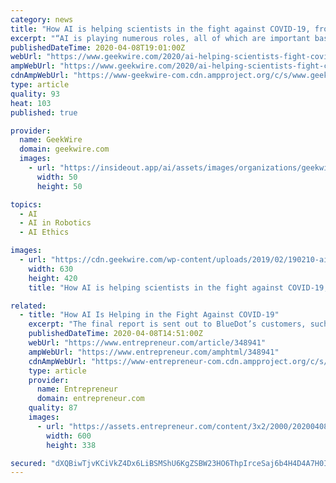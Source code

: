 ```yaml
---
category: news
title: "How AI is helping scientists in the fight against COVID-19, from robots to predicting the future"
excerpt: "“AI is playing numerous roles, all of which are important based on where we are in the pandemic cycle,” the two told GeekWire in an email. “But what if the virus could have been contained?” Canadian health surveillance startup BlueDot was among the first in the world to identify the COVID-19 risk and accurately predict its ..."
publishedDateTime: 2020-04-08T19:01:00Z
webUrl: "https://www.geekwire.com/2020/ai-helping-scientists-fight-covid-19-robots-predicting-future/"
ampWebUrl: "https://www.geekwire.com/2020/ai-helping-scientists-fight-covid-19-robots-predicting-future/amp/"
cdnAmpWebUrl: "https://www-geekwire-com.cdn.ampproject.org/c/s/www.geekwire.com/2020/ai-helping-scientists-fight-covid-19-robots-predicting-future/amp/"
type: article
quality: 93
heat: 103
published: true

provider:
  name: GeekWire
  domain: geekwire.com
  images:
    - url: "https://insideout.app/ai/assets/images/organizations/geekwire.com-50x50.jpg"
      width: 50
      height: 50

topics:
  - AI
  - AI in Robotics
  - AI Ethics

images:
  - url: "https://cdn.geekwire.com/wp-content/uploads/2019/02/190210-ai-630x420.jpg"
    width: 630
    height: 420
    title: "How AI is helping scientists in the fight against COVID-19, from robots to predicting the future"

related:
  - title: "How AI Is Helping in the Fight Against COVID-19"
    excerpt: "The final report is sent out to BlueDot’s customers, such as governments and businesses. In addition to hotspots, the AI can also predict the spread of infectious and contagious diseases using flight data and movement patterns. BlueDot successfully predicted several cities where COVID-19 would first spread, after it surfaced in Wuhan."
    publishedDateTime: 2020-04-08T14:51:00Z
    webUrl: "https://www.entrepreneur.com/article/348941"
    ampWebUrl: "https://www.entrepreneur.com/amphtml/348941"
    cdnAmpWebUrl: "https://www-entrepreneur-com.cdn.ampproject.org/c/s/www.entrepreneur.com/amphtml/348941"
    type: article
    provider:
      name: Entrepreneur
      domain: entrepreneur.com
    quality: 87
    images:
      - url: "https://assets.entrepreneur.com/content/3x2/2000/20200408145111-coronavirus.jpeg?width=600&crop=16:9"
        width: 600
        height: 338

secured: "dXQBiwTjvKCiVkZ4Dx6LiBSMShU6KgZSBW23HO6ThpIrceSaj6b4H4D4A7H0IyuS8xY2Q4tG9r37ufjOY0URCBZB2DHbv1m2qlFeGvYYlqsPxNFcNwNqJfwTtQcgNx5aSp2Waqx4uTsGhERBaGwzvShfg8/W5D5FWRP4Vp8wBUy54IlpQTp8X4wNyR4V7MhBZjl0Dl+bfIAwe53+zjZyqC3JXx3enbQK0TU8GjXZysuf2qLKbvV9b56mbz0arouQ3uI0qkhlYQIXRD5yH42LmLL+aIHLD+O8RmBoHkL9MIhKyoXs5oeL9B/dNI3W9yMLIDwc9ehLew5wJmWrvbmxlAUAMfTZnfdCH8zehO2pfEA2Gll7r+n4Nts0/z99EwcC8F3ZLxSz0AIaBs56qiIduUofppu6B7OJp2D52pU/S9oXXK5I1Yxo07LXA5ES1sjSmjZArP5nM0eQ3TvD8dPKh2HR03a7JUci29UKX+hNJCw=;uBSoMYCtOQILTBalUNABiw=="
---
```


